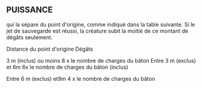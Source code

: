 ## PUISSANCE


qui la sépare du point d'origine, comme indiqué dans la table
suivante. Si le jet de sauvegarde est réussi, la créature subit
la moitié de ce montant de dégâts seulement.

Distance du point d'origine  Dégâts

3 m (inclus) ou moins 8 x le nombre de charges du bâton
Entre 3 m (exclus) et 6m 6x le nombre de charges du bâton
(inclus)

Entre 6 m (exclus) et9m 4 x le nombre de charges du bâton

